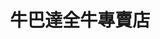 ---
title: "牛巴達全牛專賣店"
description: "牛巴達全牛專賣店"
layout: shop
keywords:
  - 美食競賽
  - 台灣美食
  - 美食精選
datePublished: "2025-06-30"
dateModified: "2025-07-06"
city: "花蓮縣"
district: "吉安鄉"
address: "花蓮縣吉安鄉南海六街7號"
phone: "038423491"
geo: "23.94633150100103, 121.5962888199298"
google_map: "https://maps.app.goo.gl/rTFAz2Mgp1getme89"
footinder: "https://footinder.com.tw/%E8%8A%B1%E8%93%AE%E7%B8%A3%E5%90%89%E5%AE%89%E9%84%89/9539/"
official: ""
award:
  - name: "500盤"
    year: "2024"
    entries:
      - dishes:
          - "牛雜湯"

---